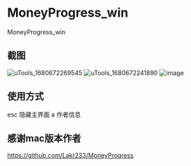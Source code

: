 # MoneyProgress_win
MoneyProgress_win
## 截图
![uTools_1680672269545](https://user-images.githubusercontent.com/81625961/229989507-ffffec2b-39a8-4742-971c-b612487c31ca.png)
![uTools_1680672241890](https://user-images.githubusercontent.com/81625961/229989509-cbc9c0c4-0ec9-4c2e-b4e4-6cc55117afd8.png)
![image](https://user-images.githubusercontent.com/81625961/236680634-d8c4d8fe-387b-45ec-a003-dd8e298c6cc1.png)

## 使用方式

esc 隐藏主界面
a 作者信息

## 感谢mac版本作者
https://github.com/Lakr233/MoneyProgress


